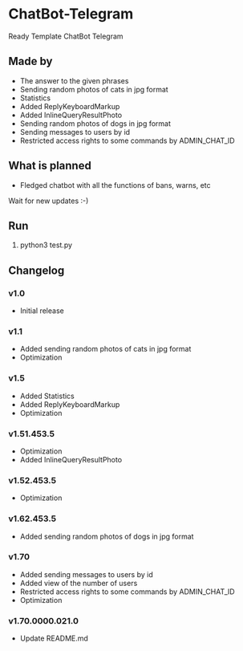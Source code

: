 # ChatBot-Telegram
 Ready Template ChatBot Telegram
## Made by
- The answer to the given phrases
- Sending random photos of cats in jpg format
- Statistics
- Added ReplyKeyboardMarkup
- Added InlineQueryResultPhoto
- Sending random photos of dogs in jpg format
- Sending messages to users by id
- Restricted access rights to some commands by ADMIN_CHAT_ID
## What is planned
- Fledged chatbot with all the functions of bans, warns, etc

Wait for new updates :-)
## Run
1. python3 test.py


## Changelog
### v1.0
- Initial release
### v1.1
- Added sending random photos of cats in jpg format
- Optimization
### v1.5
- Added Statistics
- Added ReplyKeyboardMarkup
- Optimization
### v1.51.453.5
- Optimization
- Added InlineQueryResultPhoto
### v1.52.453.5
- Optimization
### v1.62.453.5
- Added sending random photos of dogs in jpg format
### v1.70
- Added sending messages to users by id
- Added view of the number of users
- Restricted access rights to some commands by ADMIN_CHAT_ID
- Optimization
### v1.70.0000.021.0
- Update README.md